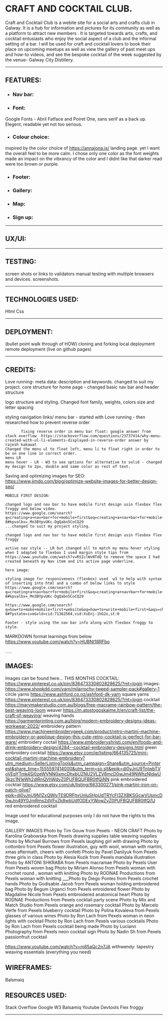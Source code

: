 # CRAFT AND COCKTAIL CLUB.

Craft and Cocktail Club is a webite site for a social arts and crafts club in Galway. It is a hub for information and pictures for its community as well as a platform to attract new members . It is targeted towards arts, crafts, and cocktail entusiasts who enjoy the social aspect of a club and the informal setting of a bar. I will be used for craft and cocktail lovers to book their place on upcoming meetups as well as view the gallery of past meet ups and how-to videos, and see the bespoke cocktail of the week suggested by the venue- Galway City Distillery.

___

## FEATURES:

* ### Nav bar:



* ### Font:
Google Fonts - Abril Fatface and Poiret One, sans serif as a back up. Elegent, readable yet not too serious.

* ### Colour choice:
inspired by the color choice of https://annajona.is/ landing page. yet I want the overall feel to be more calm.
I chose only one color as the font weights made an impact on the vibrancy of the color and I didnt like that darker read were too brown or purple. 

* ### Footer:

* ### Gallery:

* ### Map:

* ### Sign up:

___

## UX/UI:

___

## TESTING:
screen shots or links to validators
manual testing with multiple browsers and devices. screenshots.

___

## TECHNOLOGIES USED:

Html
Css

___

## DEPLOYMENT:
(bullet point walk through of HOW)
cloning and forking
local deployment
remote deployment (live on github pages)

___

## CREDITS:

Love running- meta data: description and keywords. changed to suit my project.
            core structure for home page - changed 
            basic nav bar and header structure

 logo structure and styling. Changed font family, weights, colors size and letter spacing

 styling navigation links/ menu bar - started with Love running - then researched how to prevent reverse order
            
           fixing reverse order in menu bar float: google answer from stack overflow  https://stackoverflow.com/questions/23737414/why-menu-created-with-ul-li-elements-displayed-in-reverse-order answer by rajesh kakawat
    Changed the menu ul to float left, menu li to float right in order to be on one line in correct order. 
    menu LR 
    menu hover - LR - W3 to see options for alternative to solid - changed my design to 2px, double and same color as rest of text. 

Saving and optimizing images for SEO: 
https://www.jimdo.com/blog/optimize-website-images-for-better-design-seo/

    MOBILE FIRST DESIGN: 

    changed logo and nav bar to have mobile first design usin flexbox flex froggy and below video. 
    https://www.google.com/search?q=creating+a+nav+bar+for+mobile+first&oq=creating+a+nav+bar+for+mobile+first+&aqs=chrome..69i57j33i10i160l5.20679j1j7&sourceid=chrome&ie=UTF-8#kpvalbx=_Mn3BYpvUKc-DgQabn5CoCQ29
    ...changed to suit my project styling.

    changed logo and nav bar to have mobile first design usin flexbox flex froggy

    active nav style -- LR but changed all to match my menu hover styling
    when I adapted to flexbox I used margin style tips from https://www.youtube.com/watch?v=RSIclWvNTdQ to remove the space I had created beneath my Nav item and its active page underline.

    hero image:

    styling image for responiveness (flexbox) used  w3 to help with syntax of inserting into html and a combo of below links to style 
    https://www.google.com/search?q=creating+a+nav+bar+for+mobile+first&oq=creating+a+nav+bar+for+mobile+first+&aqs=chrome..69i57j33i10i160l5.20679j1j7&sourceid=chrome&ie=UTF-8#kpvalbx=_Mn3BYpvUKc-DgQabn5CoCQ29

    https://www.google.com/search?q=how+to+make+mobile+first+website&oq=how+to+write+mobile+first+&aqs=chrome.2.0i512j69i57j0i22i30j0i10i22i30j0i22i30l3j0i15i22i30j0i390l2.16112j0j7&sourceid=chrome&ie=UTF-8#fpstate=ive&vld=cid:71362564,vid:XsEnj-1hG2o,st:0

    Footer - style using the nav bar info along with flexbox froggy to style.

MARKDOWN format learnings from below
https://www.youtube.com/watch?v=HUBNt18RFbo

    ___
## IMAGES: 

Images can be found here...
THIS MONTHS COCKTAIL: https://www.pinterest.co.uk/pin/836473330802828625/?mt=login
images: https://www.shopkdd.com/yarn/milarrochy-tweed-sampler-pack#gallery-1 circle yarns
https://www.ashford.co.nz/ashford-dk-yarn square yarns 
https://www.pinterest.co.uk/pin/836473330802828625/?mt=login cocktail
https://marymakerstudio.com.au/blogs/free-macrame-rainbow-pattern/the-best-weaving-loom weaver
https://m.atostogoskaime.lt/en/craft-list/the-craft-of-weaving/ weaving hands
https://garmentprinting.com.au/blog/modern-embroidery-designs-ideas-workwear-2022/ embroidery pattern
https://www.machineembroiderygeek.com/product/retro-martini-machine-embroidery-or-applique-design-this-cute-retro-cocktail-is-perfect-for-bar-ware/ embroidery coctail
https://www.embroideryshristi.com/en/foods-and-drink-embroidery-design/4284--cocktail-embroidery-designs.html green embroidery cocktail
https://www.etsy.com/ie/listing/664135725/mini-cocktail-martini-machine-embroidery?utm_medium=SellerListingTools&utm_campaign=Share&utm_source=Pinterest&share_time=1555597414000&utm_term=so.slt&epik=dj0yJnU9TnIwbTVoVEpYTmk4Si0zeWVNN0xmcDhxbUZNU2VLZV8mcD0wJm49NWhzNldwU3kzc1N1eWh2dlRnQVhWdyZ0PUFBQUFBR0tfQjNN pink embroidered cocktail
https://www.etsy.com/uk/listing/663300271/pink-martini-iron-on-patch-olive?epik=dj0yJnU9N1ZxQWlyTE9DRFhvUnluSHpUdTRYcFI3ZXBKSGcwVUsmcD0wJm49Y0JmRms2dVFvZk8wbUdfODExYWowZyZ0PUFBQUFBR0tfQi1J red embroidered cocktail

Image used for educational purposes only I do not have the rights to this image.

GALLERY IMAGES
Photo by Tim Gouw from Pexels - NEON CRAFT
Photo by Karolina Grabowska from Pexels drawing supplies
table weaving supplies
Photo by Michael Burrows from Pexels laughing girl with drawing
Photo by cottonbro from Pexels flower illustration, guy with wool, woman with martini, xmas aftermath, cheers with confetti
Photo by Pavel Danilyuk from Pexels three girls in class
Photo by Alesia Kozik from Pexels mandala illustration
Photo by ANTONI SHKRABA from Pexels macramae
Photo by Pexels User from Pexels woven bag
Photo by Miriam Alonso from Pexels woman with crochet round , woman with knitting
Photo by RODNAE Productions from Pexels woman with knitting
___Photo by Diego Pontes from Pexels crochet hands
Photo by Godisable Jacob from Pexels woman holding embroidered bag
Photo by Begum Urganci from Pexels emroidered flower
Photo by Magdaline Nicole from Pexels embroidered anatomical heart
Photo by RODNAE Productions from Pexels cocktail party scene
Photo by Mix and Match Studio from Pexels orange and rosemary cocktail
Photo by Marcelo Verfe from Pexels blueberry cocktail
Photo by Polina Kovaleva from Pexels glasses of various wines
Photo by Ron Lach from Pexels woman in neon lights with cocktail
Photo by Ron Lach from Pexels various cocktails
Photo by Ron Lach from Pexels cocktail being made
Photo by Luciann Photography from Pexels neon cocktail sign
Photo by Nadin Sh from Pexels passionfruit cocktail

https://www.youtube.com/watch?v=m85aQc2n7JA
withwendy: tapestry weaving essentials (everything you need)
## WIREFRAMES:

Balsmaiq

## RESOURCES USED:

Stack Overflow
Google
W3
Balsamiq 
Youtube
Devtools
Flex froggy

___